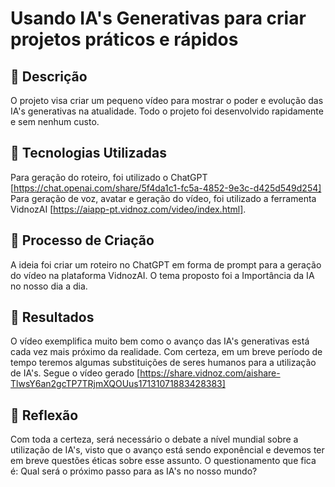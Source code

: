 # Usando IA's Generativas para criar projetos práticos e rápidos

## 📒 Descrição
O projeto visa criar um pequeno vídeo para mostrar o poder e evolução das IA's generativas na atualidade.
Todo o projeto foi desenvolvido rapidamente e sem nenhum custo.

## 🤖 Tecnologias Utilizadas
Para geração do roteiro, foi utilizado o ChatGPT [https://chat.openai.com/share/5f4da1c1-fc5a-4852-9e3c-d425d549d254]
Para geração de voz, avatar e geração do vídeo, foi utilizado a ferramenta VidnozAI [https://aiapp-pt.vidnoz.com/video/index.html].

## 🧐 Processo de Criação
A ideia foi criar um roteiro no ChatGPT em forma de prompt para a geração do vídeo na plataforma VidnozAI.
O tema proposto foi a Importância da IA no nosso dia a dia.

## 🚀 Resultados
O vídeo exemplifica muito bem como o avanço das IA's generativas está cada vez mais próximo da realidade.
Com certeza, em um breve período de tempo teremos algumas substituições de seres humanos para a utilização de IA's.
Segue o vídeo gerado [https://share.vidnoz.com/aishare-TlwsY6an2gcTP7TRjmXQOUus17131071883428383]

## 💭 Reflexão
Com toda a certeza, será necessário o debate a nível mundial sobre a utilização de IA's, visto que o avanço está sendo exponêncial e devemos ter em breve questões éticas sobre esse assunto.
O questionamento que fica é: Qual será o próximo passo para as IA's no nosso mundo?
